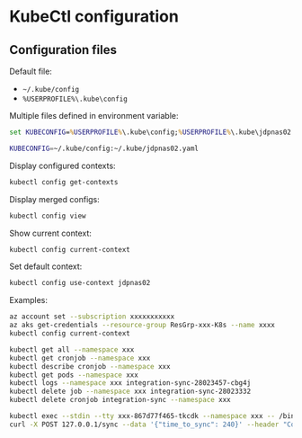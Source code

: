 # KubeCtl configuration

## Configuration files

Default file:

- `~/.kube/config`
- `%USERPROFILE%\.kube\config`

Multiple files defined in environment variable:

```cmd
set KUBECONFIG=%USERPROFILE%\.kube\config;%USERPROFILE%\.kube\jdpnas02.yaml
```

```sh
KUBECONFIG=~/.kube/config:~/.kube/jdpnas02.yaml
```

Display configured contexts:

```sh
kubectl config get-contexts
```

Display merged configs:

```sh
kubectl config view
```

Show current context:

```sh
kubectl config current-context
```

Set default context:

```sh
kubectl config use-context jdpnas02
```

Examples:

```sh
az account set --subscription xxxxxxxxxxx
az aks get-credentials --resource-group ResGrp-xxx-K8s --name xxxx
kubectl config current-context

kubectl get all --namespace xxx
kubectl get cronjob --namespace xxx
kubectl describe cronjob --namespace xxx
kubectl get pods --namespace xxx
kubectl logs --namespace xxx integration-sync-28023457-cbg4j
kubectl delete job --namespace xxx integration-sync-28023332
kubectl delete cronjob integration-sync --namespace xxx

kubectl exec --stdin --tty xxx-867d77f465-tkcdk --namespace xxx -- /bin/bash
curl -X POST 127.0.0.1/sync --data '{"time_to_sync": 240}' --header "Content-Type: application/json"
```
